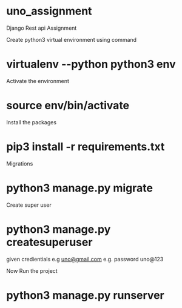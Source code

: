 # uno_assignment
Django Rest api Assignment

Create python3 virtual environment using command

# virtualenv --python python3 env

Activate the environment

# source env/bin/activate

Install the packages

# pip3 install -r requirements.txt

Migrations

# python3 manage.py migrate

Create super user

# python3 manage.py createsuperuser
given credientials
e.g  uno@gmail.com
e.g. password uno@123

Now Run the project

# python3 manage.py runserver